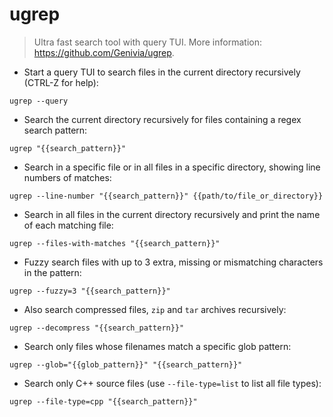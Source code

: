 # ugrep

> Ultra fast search tool with query TUI.
> More information: <https://github.com/Genivia/ugrep>.

- Start a query TUI to search files in the current directory recursively (CTRL-Z for help):

`ugrep --query`

- Search the current directory recursively for files containing a regex search pattern:

`ugrep "{{search_pattern}}"`

- Search in a specific file or in all files in a specific directory, showing line numbers of matches:

`ugrep --line-number "{{search_pattern}}" {{path/to/file_or_directory}}`

- Search in all files in the current directory recursively and print the name of each matching file:

`ugrep --files-with-matches "{{search_pattern}}"`

- Fuzzy search files with up to 3 extra, missing or mismatching characters in the pattern:

`ugrep --fuzzy=3 "{{search_pattern}}"`

- Also search compressed files, `zip` and `tar` archives recursively:

`ugrep --decompress "{{search_pattern}}"`

- Search only files whose filenames match a specific glob pattern:

`ugrep --glob="{{glob_pattern}}" "{{search_pattern}}"`

- Search only C++ source files (use `--file-type=list` to list all file types):

`ugrep --file-type=cpp "{{search_pattern}}"`
